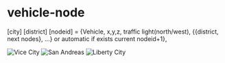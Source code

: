 # vehicle-node
[city]
 [district]
  [nodeid] = {Vehicle, x,y,z, traffic light(north/west), {{district, next nodes}, ...} or automatic if exists current nodeid+1}, 

![Vice City](http://109.227.228.4/pub/VC.png)
![San Andreas](http://109.227.228.4/pub/SA.png)
![Liberty City](http://109.227.228.4/pub/LC.png?2)
